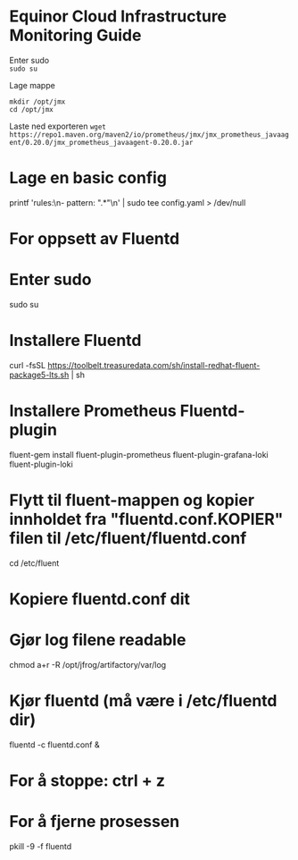 # Equinor Cloud Infrastructure Monitoring Guide
Enter sudo   
```sudo su```

Lage mappe
```
mkdir /opt/jmx
cd /opt/jmx
```
Laste ned exporteren
```wget https://repo1.maven.org/maven2/io/prometheus/jmx/jmx_prometheus_javaagent/0.20.0/jmx_prometheus_javaagent-0.20.0.jar```

# Lage en basic config
printf 'rules:\n- pattern: ".*"\n' | sudo tee config.yaml > /dev/null




# For oppsett av Fluentd 

# Enter sudo
sudo su

# Installere Fluentd
curl -fsSL https://toolbelt.treasuredata.com/sh/install-redhat-fluent-package5-lts.sh | sh

# Installere Prometheus Fluentd-plugin
fluent-gem install fluent-plugin-prometheus fluent-plugin-grafana-loki fluent-plugin-loki

# Flytt til fluent-mappen og kopier innholdet fra "fluentd.conf.KOPIER" filen til /etc/fluent/fluentd.conf
cd /etc/fluent

# Kopiere fluentd.conf dit

# Gjør log filene readable
chmod a+r -R /opt/jfrog/artifactory/var/log

# Kjør fluentd (må være i /etc/fluentd dir)
fluentd -c fluentd.conf &

# For å stoppe: ctrl + z

# For å fjerne prosessen
pkill -9 -f fluentd
